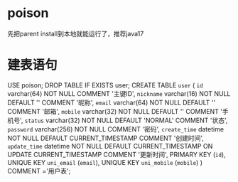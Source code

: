 # poison
先把parent install到本地就能运行了，推荐java17

# 建表语句
USE poison;
DROP TABLE IF EXISTS user;
CREATE TABLE `user`
(
`id`          varchar(64)  NOT NULL COMMENT '主键ID',
`nickname`    varchar(16)  NOT NULL DEFAULT '' COMMENT '昵称',
`email`       varchar(64)  NOT NULL DEFAULT '' COMMENT '邮箱',
`mobile`      varchar(32)  NOT NULL DEFAULT '' COMMENT '手机号',
`status`      varchar(32)  NOT NULL DEFAULT 'NORMAL' COMMENT '状态',
`password`    varchar(256) NOT NULL COMMENT '密码',
`create_time` datetime     NOT NULL DEFAULT CURRENT_TIMESTAMP COMMENT '创建时间',
`update_time` datetime     NOT NULL DEFAULT CURRENT_TIMESTAMP ON UPDATE CURRENT_TIMESTAMP COMMENT '更新时间',
PRIMARY KEY (`id`),
UNIQUE KEY `uni_email` (`email`),
UNIQUE KEY `uni_mobile` (`mobile`)
) COMMENT ='用户表';